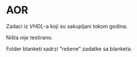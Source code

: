 # AOR

Zadaci iz *VHDL*-a koji su sakupljani tokom godina.

Ništa nije testirano.

Folder blanketi sadrzi "rešene" zadatke sa blanketa.